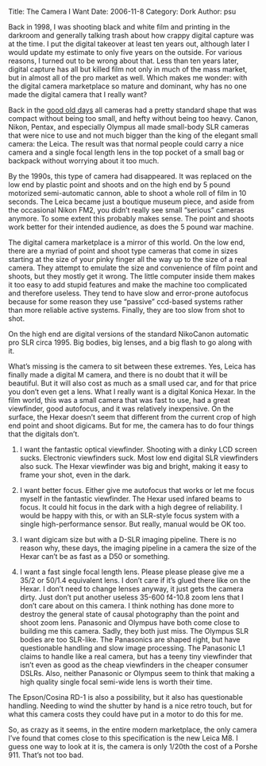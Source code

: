 Title: The Camera I Want
Date: 2006-11-8
Category: Dork
Author: psu

Back in 1998, I was shooting black and white film and printing in the darkroom and generally talking trash about how crappy digital capture was at the time. I put the digital takeover at least ten years out, although later I would update my estimate to only five years on the outside. For various reasons, I turned out to be wrong about that. Less than ten years later, digital capture has all but killed film not only in much of the mass market, but in almost all of the pro market as well. Which makes me wonder: with the digital camera marketplace so mature and dominant, why has no one made the digital camera that I really want?

Back in the <a href="http://mutable-states.com/false-nostalgia.html">good old days</a> all cameras had a pretty standard shape that was compact without being too small, and hefty without being too heavy. Canon, Nikon, Pentax, and especially Olympus all made small-body SLR cameras that were nice to use and not much bigger than the king of the elegant small camera: the Leica. The result was that normal people could carry a nice camera and a single focal length lens in the top pocket of a small bag or backpack without worrying about it too much.

By the 1990s, this type of camera had disappeared. It was replaced on the low end by plastic point and shoots and on the high end by 5 pound motorized semi-automatic cannon, able to shoot a whole roll of film in 10 seconds. The Leica became just a boutique museum piece, and aside from the occasional Nikon FM2, you didn’t really see small “serious” cameras anymore. To some extent this probably makes sense. The point and shoots work better for their intended audience, as does the 5 pound war machine.

The digital camera marketplace is a mirror of this world. On the low end, there are a myriad of point and shoot type cameras that come in sizes starting at the size of your pinky finger all the way up to the size of a real camera. They attempt to emulate the size and convenience of film point and shoots, but they mostly get it wrong. The little computer inside them makes it too easy to add stupid features and make the machine too complicated and therefore useless. They tend to have slow and error-prone autofocus because for some reason they use “passive” ccd-based systems rather than more reliable active systems. Finally, they are too slow from shot to shot.

On the high end are digital versions of the standard NikoCanon automatic pro SLR circa 1995. Big bodies, big lenses, and a big flash to go along with it.

What’s missing is the camera to sit between these extremes. Yes, Leica has finally made a digital M camera, and there is no doubt that it will be beautiful. But it will also cost as much as a small used car, and for that price you don’t even get a lens.
What I really want is a digital Konica Hexar. In the film world, this was a small camera that was fast to use, had a great viewfinder, good autofocus, and it was relatively inexpensive. On the surface, the Hexar doesn’t seem that different from the current crop of high end point and shoot digicams. But for me, the camera has to do four things that the digitals don’t.

1. I want the fantastic optical viewfinder. Shooting with a dinky LCD screen sucks. Electronic viewfinders suck. Most low end digital SLR viewfinders also suck. The Hexar viewfinder was big and bright, making it easy to frame your shot, even in the dark.

2. I want better focus. Either give me autofocus that works or let me focus myself in the fantastic viewfinder. The Hexar used infared beams to focus. It could hit focus in the dark with a high degree of reliability. I would be happy with this, or with an SLR-style focus system with a single high-performance sensor. But really, manual would be OK too.

3. I want digicam size but with a D-SLR imaging pipeline. There is no reason why, these days, the imaging pipeline in a camera the size of the Hexar can’t be as fast as a D50 or something.

4. I want a fast single focal length lens. Please please please give me a 35/2 or 50/1.4 equivalent lens. I don’t care if it’s glued there like on the Hexar. I don’t need to change lenses anyway, it just gets the camera dirty. Just don’t put another useless 35-600 f4-10.8 zoom lens that I don’t care about on this camera. I think nothing has done more to destroy the general state of causal photography than the point and shoot zoom lens.
Panasonic and Olympus have both come close to building me this camera. Sadly, they both just miss. The Olympus SLR bodies are too SLR-like. The Panasonics are shaped right, but have questionable handling and slow image processing. The Panasonic L1 claims to handle like a real camera, but has a teeny tiny viewfinder that isn’t even as good as the cheap viewfinders in the cheaper consumer DSLRs. Also, neither Panasonic or Olympus seem to think that making a high quality single focal semi-wide lens is worth their time.

The Epson/Cosina RD-1 is also a possibility, but it also has questionable handling. Needing to wind the shutter by hand is a nice retro touch, but for what this camera costs they could have put in a motor to do this for me.

So, as crazy as it seems, in the entire modern marketplace, the only camera I’ve found that comes close to this specification is the new Leica M8. I guess one way to look at it is, the camera is only 1/20th the cost of a Porshe 911. That’s not too bad.